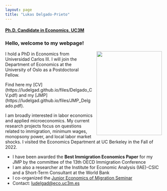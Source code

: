 ```yaml
---
layout: page
title: "Lukas Delgado-Prieto"
---
```

 
#### [Ph.D. Candidate in Economics, UC3M](http://economics.uc3m.es/personal/delgado-prieto/)

### Hello, welcome to my webpage! 

 <img align="right" width="210" height="270" style="right; padding-left:10px" src="https://ludelgad.github.io/files/Lukas_Webpage.jpeg"> <!--- The padding-left is the one that gives the margin with the text -->
 
<p align="left" > 
I hold a PhD in Economics from Universidad Carlos III. I will join the Department of Economics at the University of Oslo as a Postdoctoral Fellow.
</p> Find here my [CV](https://ludelgad.github.io/files/Delgado_CV.pdf) and my [JMP](https://ludelgad.github.io/files/JMP_Delgado.pdf).

<p align="left" >  
I am broadly interested in labor economics and applied microeconomics. My current research projects focus on questions related to immigration, minimum wages, monopsony power, and local labor market shocks. I visited the Economics Department at UC Berkeley in the Fall of 2022.
</p>

 - I have been awarded the **Best Immigration Economics Paper** for my JMP by the committee of the 13th OECD Immigration Conference
 - I am also a researcher at the Institute for Economic Analysis (IAE)-CSIC and a Short-Term Consultant at the World Bank
 - I co-organized the [Junior Economics of Migration Seminar](https://sites.google.com/view/the-economics-of-migration)
 - Contact: [ludelgad@eco.uc3m.es](mailto:ludelgad@eco.uc3m.es)
